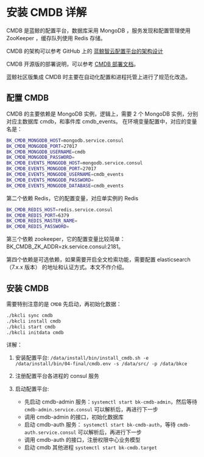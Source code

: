 # 安装 CMDB 详解

CMDB 是蓝鲸的配置平台，数据库采用 MongoDB ，服务发现和配置管理使用 ZooKeeper ，缓存队列使用 Redis 存储。

CMDB 的架构可以参考 GitHub 上的 [蓝鲸智云配置平台的架构设计](https://github.com/Tencent/bk-cmdb/blob/master/docs/overview/architecture.md)

CMDB 开源版的部署说明，可以参考 [CMDB 部署文档](https://github.com/Tencent/bk-cmdb/blob/master/docs/overview/installation.md)。

蓝鲸社区版集成 CMDB 时主要在自动化配置和进程托管上进行了规范化改造。

## 配置 CMDB 

CMDB 的主要依赖是 MongoDB 实例，逻辑上，需要 2 个 MongoDB 实例，分别对应主数据库 cmdb，和事件库 cmdb_events。
在环境变量配置中，对应的变量名是：

```bash
BK_CMDB_MONGODB_HOST=mongodb.service.consul
BK_CMDB_MONGODB_PORT=27017
BK_CMDB_MONGODB_USERNAME=cmdb
BK_CMDB_MONGODB_PASSWORD=
BK_CMDB_EVENTS_MONGODB_HOST=mongodb.service.consul
BK_CMDB_EVENTS_MONGODB_PORT=27017
BK_CMDB_EVENTS_MONGODB_USERNAME=cmdb_events
BK_CMDB_EVENTS_MONGODB_PASSWORD=
BK_CMDB_EVENTS_MONGODB_DATABASE=cmdb_events
```

第二个依赖 Redis，它的配置变量，对应单实例的 Redis

```bash
BK_CMDB_REDIS_HOST=redis.service.consul
BK_CMDB_REDIS_PORT=6379
BK_CMDB_REDIS_MASTER_NAME=
BK_CMDB_REDIS_PASSWORD=
```

第三个依赖 zookeeper，它的配置变量比较简单：BK_CMDB_ZK_ADDR=zk.service.consul:2181。

第四个依赖是可选依赖，如果需要开启全文检索功能，需要配置 elasticsearch （7.x.x 版本） 的地址和认证方式。本文不作介绍。

## 安装 CMDB

需要特别注意的是 `CMDB` 先启动，再初始化数据：

```bash
./bkcli sync cmdb
./bkcli install cmdb
./bkcli start cmdb
./bkcli initdata cmdb
```

详解：

1. 安装配置平台: `/data/install/bin/install_cmdb.sh -e  /data/install/bin/04-final/cmdb.env -s /data/src/ -p /data/bkce`
2. 注册配置平台各进程的 consul 服务
3. 启动配置平台: 

    - 先启动 cmdb-admin 服务：`systemctl start bk-cmdb-admin`，然后等待 `cmdb-admin.service.consul` 可以解析后，再进行下一步
    - 调用 cmdb-admin 的接口，初始化数据库
    - 启动 cmdb-auth 服务： `systemctl start bk-cmdb-auth`，等待 `cmdb-auth.service.consul` 可以解析后，再进行下一步
    - 调用 cmdb-auth 的接口，注册权限中心业务模型
    - 启动 cmdb 其他进程 `systemctl start bk-cmdb.target` 
